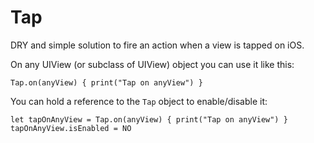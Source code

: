 # Tap
DRY and simple solution to fire an action when a view is tapped on iOS.

On any UIView (or subclass of UIView) object you can use it like this:
```
Tap.on(anyView) { print("Tap on anyView") }
```

You can hold a reference to the `Tap` object to enable/disable it:
```
let tapOnAnyView = Tap.on(anyView) { print("Tap on anyView") }
tapOnAnyView.isEnabled = NO

```
